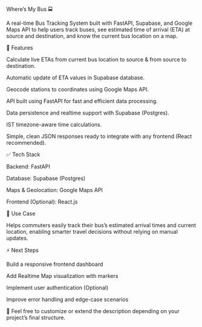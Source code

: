 Where’s My Bus 🚍

A real-time Bus Tracking System built with FastAPI, Supabase, and Google Maps API to help users track buses, see estimated time of arrival (ETA) at source and destination, and know the current bus location on a map.

🚀 Features

Calculate live ETAs from current bus location to source & from source to destination.

Automatic update of ETA values in Supabase database.

Geocode stations to coordinates using Google Maps API.

API built using FastAPI for fast and efficient data processing.

Data persistence and realtime support with Supabase (Postgres).

IST timezone-aware time calculations.

Simple, clean JSON responses ready to integrate with any frontend (React recommended).

✅ Tech Stack

Backend: FastAPI

Database: Supabase (Postgres)

Maps & Geolocation: Google Maps API

Frontend (Optional): React.js

🎯 Use Case

Helps commuters easily track their bus’s estimated arrival times and current location, enabling smarter travel decisions without relying on manual updates.

⚡️ Next Steps

Build a responsive frontend dashboard

Add Realtime Map visualization with markers

Implement user authentication (Optional)

Improve error handling and edge-case scenarios

📍 Feel free to customize or extend the description depending on your project’s final structure.
